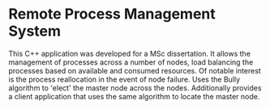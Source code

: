 # Remote Process Management System

This C++ application was developed for a MSc dissertation.  It allows the management of processes across a number of nodes, load balancing the processes based on available and consumed resources. Of notable interest is the process reallocation in the event of node failure.  Uses the Bully algorithm to 'elect' the master node across the nodes.  Additionally provides a client application that uses the same algorithm to locate the master node.
